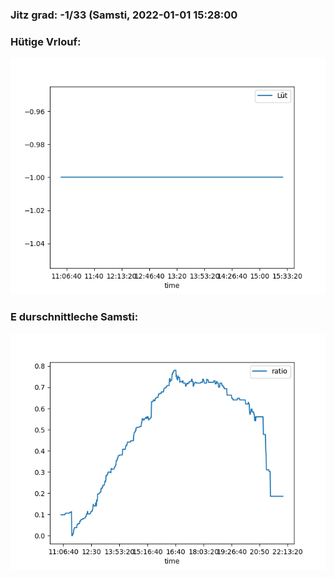 ### Jitz grad: -1/33 (Samsti, 2022-01-01 15:28:00

### Hütige Vrlouf:
![Graph](Today.png)

### E durschnittleche Samsti:
![Graph](Samsti.png)